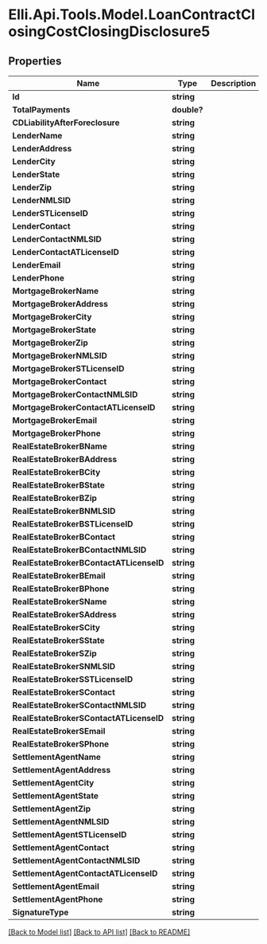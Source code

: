 # Elli.Api.Tools.Model.LoanContractClosingCostClosingDisclosure5
## Properties

Name | Type | Description | Notes
------------ | ------------- | ------------- | -------------
**Id** | **string** |  | [optional] 
**TotalPayments** | **double?** |  | [optional] 
**CDLiabilityAfterForeclosure** | **string** |  | [optional] 
**LenderName** | **string** |  | [optional] 
**LenderAddress** | **string** |  | [optional] 
**LenderCity** | **string** |  | [optional] 
**LenderState** | **string** |  | [optional] 
**LenderZip** | **string** |  | [optional] 
**LenderNMLSID** | **string** |  | [optional] 
**LenderSTLicenseID** | **string** |  | [optional] 
**LenderContact** | **string** |  | [optional] 
**LenderContactNMLSID** | **string** |  | [optional] 
**LenderContactATLicenseID** | **string** |  | [optional] 
**LenderEmail** | **string** |  | [optional] 
**LenderPhone** | **string** |  | [optional] 
**MortgageBrokerName** | **string** |  | [optional] 
**MortgageBrokerAddress** | **string** |  | [optional] 
**MortgageBrokerCity** | **string** |  | [optional] 
**MortgageBrokerState** | **string** |  | [optional] 
**MortgageBrokerZip** | **string** |  | [optional] 
**MortgageBrokerNMLSID** | **string** |  | [optional] 
**MortgageBrokerSTLicenseID** | **string** |  | [optional] 
**MortgageBrokerContact** | **string** |  | [optional] 
**MortgageBrokerContactNMLSID** | **string** |  | [optional] 
**MortgageBrokerContactATLicenseID** | **string** |  | [optional] 
**MortgageBrokerEmail** | **string** |  | [optional] 
**MortgageBrokerPhone** | **string** |  | [optional] 
**RealEstateBrokerBName** | **string** |  | [optional] 
**RealEstateBrokerBAddress** | **string** |  | [optional] 
**RealEstateBrokerBCity** | **string** |  | [optional] 
**RealEstateBrokerBState** | **string** |  | [optional] 
**RealEstateBrokerBZip** | **string** |  | [optional] 
**RealEstateBrokerBNMLSID** | **string** |  | [optional] 
**RealEstateBrokerBSTLicenseID** | **string** |  | [optional] 
**RealEstateBrokerBContact** | **string** |  | [optional] 
**RealEstateBrokerBContactNMLSID** | **string** |  | [optional] 
**RealEstateBrokerBContactATLicenseID** | **string** |  | [optional] 
**RealEstateBrokerBEmail** | **string** |  | [optional] 
**RealEstateBrokerBPhone** | **string** |  | [optional] 
**RealEstateBrokerSName** | **string** |  | [optional] 
**RealEstateBrokerSAddress** | **string** |  | [optional] 
**RealEstateBrokerSCity** | **string** |  | [optional] 
**RealEstateBrokerSState** | **string** |  | [optional] 
**RealEstateBrokerSZip** | **string** |  | [optional] 
**RealEstateBrokerSNMLSID** | **string** |  | [optional] 
**RealEstateBrokerSSTLicenseID** | **string** |  | [optional] 
**RealEstateBrokerSContact** | **string** |  | [optional] 
**RealEstateBrokerSContactNMLSID** | **string** |  | [optional] 
**RealEstateBrokerSContactATLicenseID** | **string** |  | [optional] 
**RealEstateBrokerSEmail** | **string** |  | [optional] 
**RealEstateBrokerSPhone** | **string** |  | [optional] 
**SettlementAgentName** | **string** |  | [optional] 
**SettlementAgentAddress** | **string** |  | [optional] 
**SettlementAgentCity** | **string** |  | [optional] 
**SettlementAgentState** | **string** |  | [optional] 
**SettlementAgentZip** | **string** |  | [optional] 
**SettlementAgentNMLSID** | **string** |  | [optional] 
**SettlementAgentSTLicenseID** | **string** |  | [optional] 
**SettlementAgentContact** | **string** |  | [optional] 
**SettlementAgentContactNMLSID** | **string** |  | [optional] 
**SettlementAgentContactATLicenseID** | **string** |  | [optional] 
**SettlementAgentEmail** | **string** |  | [optional] 
**SettlementAgentPhone** | **string** |  | [optional] 
**SignatureType** | **string** |  | [optional] 

[[Back to Model list]](../README.md#documentation-for-models) [[Back to API list]](../README.md#documentation-for-api-endpoints) [[Back to README]](../README.md)

